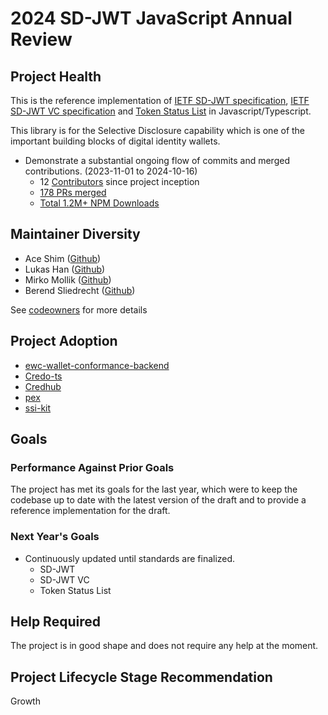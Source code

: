 # 2024 SD-JWT JavaScript Annual Review

## Project Health

This is the reference implementation of [IETF SD-JWT specification](https://datatracker.ietf.org/doc/draft-ietf-oauth-selective-disclosure-jwt/), [IETF SD-JWT VC specification](https://datatracker.ietf.org/doc/draft-ietf-oauth-sd-jwt-vc/) and [Token Status List](https://datatracker.ietf.org/doc/draft-ietf-oauth-status-list/) in Javascript/Typescript.

This library is for the Selective Disclosure capability which is one of the important building blocks of digital identity wallets.

- Demonstrate a substantial ongoing flow of commits and merged contributions. (2023-11-01 to 2024-10-16)
  - 12 [Contributors](https://github.com/openwallet-foundation-labs/sd-jwt-js/graphs/contributors) since project inception
  - [178 PRs merged](https://github.com/openwallet-foundation-labs/sd-jwt-js/pulls?q=is%3Apr+is%3Aclosed)
  - [Total 1.2M+ NPM Downloads](https://npm-stats-ecru.vercel.app/)

## Maintainer Diversity

- Ace Shim ([Github](https://github.com/pensivej))
- Lukas Han ([Github](https://github.com/lukasjhan))
- Mirko Mollik ([Github](https://github.com/cre8))
- Berend Sliedrecht ([Github](https://github.com/berendsliedrecht))

See [codeowners](https://github.com/openwallet-foundation/sd-jwt-js/blob/main/CODEOWNERS) for more details

## Project Adoption

- [ewc-wallet-conformance-backend](https://github.com/EWC-consortium/ewc-wallet-conformance-backend)
- [Credo-ts](https://github.com/openwallet-foundation/credo-ts)
- [Credhub](https://github.com/openwallet-foundation-labs/credhub)
- [pex](https://github.com/Sphereon-Opensource/PEX)
- [ssi-kit](https://github.com/Sphereon-Opensource/SSI-SDK)

## Goals

### Performance Against Prior Goals

The project has met its goals for the last year, which were to keep the codebase
up to date with the latest version of the draft and to provide a reference
implementation for the draft.

### Next Year's Goals

- Continuously updated until standards are finalized.
  - SD-JWT
  - SD-JWT VC
  - Token Status List

## Help Required

The project is in good shape and does not require any help at the moment.

## Project Lifecycle Stage Recommendation

Growth
